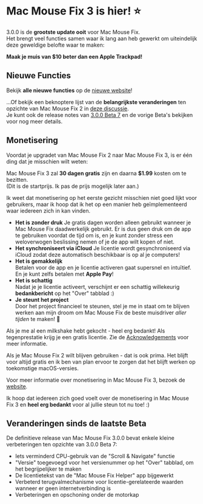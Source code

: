 # Mac Mouse Fix 3 is hier! ⭐️

3.0.0 is de **grootste update ooit** voor Mac Mouse Fix.\
Het brengt veel functies samen waar ik lang aan heb gewerkt om uiteindelijk deze geweldige belofte waar te maken:

**Maak je muis van $10 beter dan een Apple Trackpad!**

## Nieuwe Functies

Bekijk **alle nieuwe functies** op de [nieuwe website](http://macmousefix.com/)!

...Of bekijk een beknoptere lijst van de **belangrijkste veranderingen** ten opzichte van Mac Mouse Fix 2 in [deze discussie](https://github.com/noah-nuebling/mac-mouse-fix/discussions/743#discussioncomment-7938922).\
Je kunt ook de release notes van [3.0.0 Beta 7](https://github.com/noah-nuebling/mac-mouse-fix/releases/tag/3.0.0-Beta-7) en de vorige Beta's bekijken voor nog meer details.

## Monetisering

Voordat je upgradet van Mac Mouse Fix 2 naar Mac Mouse Fix 3, is er één ding dat je misschien wilt weten:

Mac Mouse Fix 3 zal **30 dagen gratis** zijn en daarna **$1.99** kosten om te bezitten.\
(Dit is de startprijs. Ik pas de prijs mogelijk later aan.)

Ik weet dat monetisering op het eerste gezicht misschien niet goed lijkt voor gebruikers, maar ik hoop dat ik het op een manier heb geïmplementeerd waar iedereen zich in kan vinden.

- **Het is zonder druk**
   Je gratis dagen worden alleen gebruikt wanneer je Mac Mouse Fix daadwerkelijk gebruikt. Er is dus geen druk om de app te gebruiken voordat de tijd om is, en je kunt zonder stress een weloverwogen beslissing nemen of je de app wilt kopen of niet.
- **Het synchroniseert via iCloud**
  Je licentie wordt gesynchroniseerd via iCloud zodat deze automatisch beschikbaar is op al je computers!
- **Het is gemakkelijk**\
   Betalen voor de app en je licentie activeren gaat supersnel en intuïtief. En je kunt zelfs betalen met **Apple Pay**!
- **Het is schattig**\
   Nadat je je licentie activeert, verschijnt er een schattig willekeurig **bedankbericht** op het "Over" tabblad :)
- **Je steunt het project**\
   Door het project financieel te steunen, stel je me in staat om te blijven werken aan mijn droom om Mac Mouse Fix de beste muisdriver *aller tijden* te maken! 🚀

Als je me al een milkshake hebt gekocht - heel erg bedankt! Als tegenprestatie krijg je een gratis licentie. Zie de [Acknowledgements](https://github.com/noah-nuebling/mac-mouse-fix/blob/master/Acknowledgements.md#-paypal-donations) voor meer informatie.

Als je Mac Mouse Fix 2 wilt blijven gebruiken - dat is ook prima. Het blijft voor altijd gratis en ik ben van plan ervoor te zorgen dat het blijft werken op toekomstige macOS-versies.

Voor meer informatie over monetisering in Mac Mouse Fix 3, bezoek de [website](https://macmousefix.com/#price).

Ik hoop dat iedereen zich goed voelt over de monetisering in Mac Mouse Fix 3 en **heel erg bedankt** voor al jullie steun tot nu toe! :)

## Veranderingen sinds de laatste Beta

De definitieve release van Mac Mouse Fix 3.0.0 bevat enkele kleine verbeteringen ten opzichte van 3.0.0 Beta 7:

- Iets verminderd CPU-gebruik van de "Scroll & Navigate" functie
- "Versie" toegevoegd voor het versienummer op het "Over" tabblad, om het begrijpelijker te maken
- De licentietekst van de "Mac Mouse Fix Helper" app bijgewerkt
- Verbeterd terugvalmechanisme voor licentie-gerelateerde waarden wanneer er geen internetverbinding is
- Verbeteringen en opschoning onder de motorkap